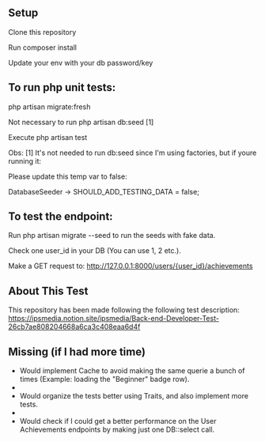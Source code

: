 ## Setup
Clone this repository

Run composer install

Update your env with your db password/key

## To run php unit tests: 
php artisan migrate:fresh

Not necessary to run php artisan db:seed [1]

Execute php artisan test

Obs:
[1] It's not needed to run db:seed since I'm using factories, but if youre running it:

Please update this temp var to false:

DatabaseSeeder -> SHOULD_ADD_TESTING_DATA = false;

## To test the endpoint:
Run php artisan migrate --seed to run the seeds with fake data.

Check one user_id in your DB (You can use 1, 2 etc.).

Make a GET request to: http://127.0.0.1:8000/users/{user_id}/achievements

## About This Test

This repository has been made following the following test description: https://ipsmedia.notion.site/ipsmedia/Back-end-Developer-Test-26cb7ae808204668a6ca3c408eaa6d4f

## Missing (if I had more time)

- Would implement Cache to avoid making the same querie a bunch of times (Example: loading the "Beginner" badge row).
- 
- Would organize the tests better using Traits, and also implement more tests.
- 
- Would check if I could get a better performance on the User Achievements endpoints by making just one DB::select call.
